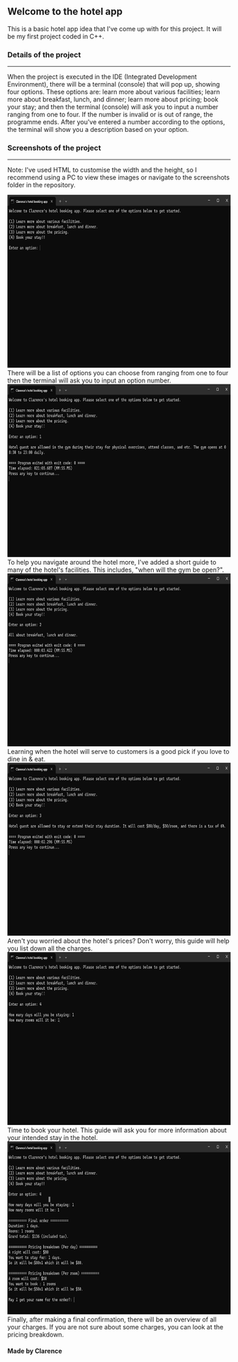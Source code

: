 ## Welcome to the hotel app
This is a basic hotel app idea that I've come up with for this project. It will be my first project coded in C++.

### Details of the project
---
When the project is executed in the IDE (Integrated Development Environment), there will be a terminal (console) that will pop up, showing four options. These options are: learn more about various facilities; learn more about breakfast, lunch, and dinner; learn more about pricing; book your stay; and then the terminal (console) will ask you to input a number ranging from one to four. If the number is invalid or is out of range, the programme ends. After you've entered a number according to the options, the terminal will show you a description based on your option.

### Screenshots of the project
---
Note: I've used HTML to customise the width and the height, so I recommend using a PC to view these images or navigate to the screenshots folder in the repository.

 <img src=https://raw.githubusercontent.com/PositionV2024/Hotel-app/main/Screenshots/Screenshot%201.png width=780 height=390/>
There will be a list of options you can choose from ranging from one to four then the terminal will ask you to input an option number.

<img src=https://raw.githubusercontent.com/PositionV2024/Hotel-app/main/Screenshots/Screenshot%202.png width=780 height=390/>
To help you navigate around the hotel more, I've added a short guide to many of the hotel's facilities. This includes, "when will the gym be open?".

<img src=https://raw.githubusercontent.com/PositionV2024/Hotel-app/main/Screenshots/Screenshot%203.png width=780 height=390/>
Learning when the hotel will serve to customers is a good pick if you love to dine in & eat.

<img src=https://raw.githubusercontent.com/PositionV2024/Hotel-app/main/Screenshots/Screenshot%204.png width=780 height=390/>
Aren't you worried about the hotel's prices? Don't worry, this guide will help you list down all the charges.

 <img src=https://raw.githubusercontent.com/PositionV2024/Hotel-app/main/Screenshots/Screenshot%205.png width=780 height=390/>
Time to book your hotel. This guide will ask you for more information about your intended stay in the hotel.

 <img src=https://raw.githubusercontent.com/PositionV2024/Hotel-app/main/Screenshots/Screenshot%206.png width=780 height=390/>
Finally, after making a final confirmation, there will be an overview of all your charges. If you are not sure about some charges, you can look at the pricing breakdown.

#### Made by Clarence
